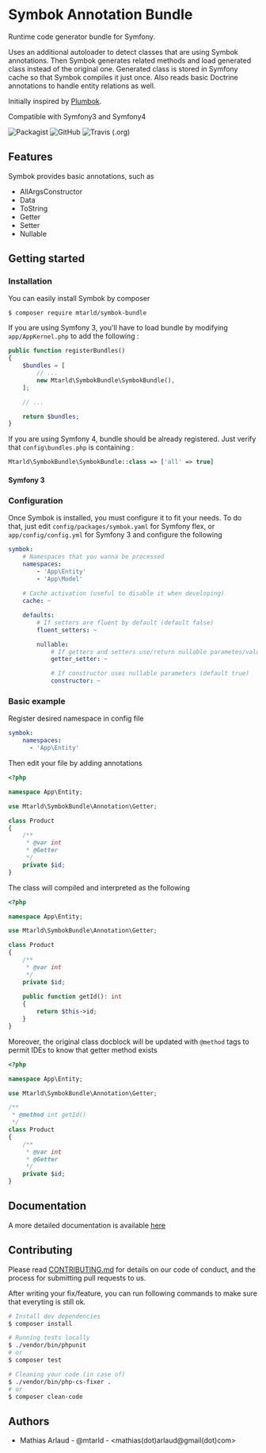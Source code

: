 # Symbok Annotation Bundle
Runtime code generator bundle for Symfony.

Uses an additional autoloader to detect classes that are using Symbok annotations. Then Symbok generates related methods and load generated class instead of the original one.
Generated class is stored in Symfony cache so that Symbok compiles it just once.
Also reads basic Doctrine annotations to handle entity relations as well.

Initially inspired by [Plumbok](https://github.com/plumbok/plumbok).

Compatible with Symfony3 and Symfony4

![Packagist](https://img.shields.io/packagist/v/mtarld/symbok-bundle.svg?style=flat-square)
![GitHub](https://img.shields.io/github/license/mtarld/symbok-bundle.svg?style=flat-square)
![Travis (.org)](https://img.shields.io/travis/mtarld/symbok-bundle.svg?style=flat-square)

## Features
Symbok provides basic annotations, such as
- AllArgsConstructor
- Data
- ToString
- Getter
- Setter
- Nullable

## Getting started
### Installation
You can easily install Symbok by composer
```
$ composer require mtarld/symbok-bundle
```
If you are using Symfony 3, you'll have to load bundle by modifying `app/AppKernel.php` to add the following :
```php
public function registerBundles()
{
    $bundles = [
        // ...
        new Mtarld\SymbokBundle\SymbokBundle(),
    ];

    // ...

    return $bundles;
}
```
If you are using Symfony 4, bundle should be already registered. Just verify that `config\bundles.php` is containing :
```php
Mtarld\SymbokBundle\SymbokBundle::class => ['all' => true]
```
#### Symfony 3

### Configuration
Once Symbok is installed, you must configure it to fit your needs. 
To do that, just edit `config/packages/symbok.yaml` for Symfony flex, or `app/config/config.yml` for Symfony 3 and configure the following
```yaml
symbok:
    # Namespaces that you wanna be processed
    namespaces:
        - 'App\Entity'
        - 'App\Model'
        
    # Cache activation (useful to disable it when developing)
    cache: ~

    defaults:
        # If setters are fluent by default (default false)
        fluent_setters: ~

        nullable:
            # If getters and setters use/return nullable parametes/values (default false)
            getter_setter: ~

            # If constructor uses nullable parameters (default true)
            constructor: ~
```

### Basic example
Register desired namespace in config file
```yaml
symbok:
    namespaces:
      - 'App\Entity'
```
Then edit your file by adding annotations
```php
<?php

namespace App\Entity;

use Mtarld\SymbokBundle\Annotation\Getter;

class Product
{
    /**
     * @var int
     * @Getter
     */
    private $id;
}
```
The class will compiled and interpreted as the following
```php
<?php

namespace App\Entity;

use Mtarld\SymbokBundle\Annotation\Getter;

class Product
{
    /**
     * @var int
     */
    private $id;
    
    public function getId(): int
    {
        return $this->id;
    }
}
```
Moreover, the original class docblock will be updated with `@method` tags to permit IDEs to know that getter method exists
```php
<?php

namespace App\Entity;

use Mtarld\SymbokBundle\Annotation\Getter;

/**
 * @method int getId()
 */
class Product
{
    /**
     * @var int
     * @Getter
     */
    private $id;
}
```

## Documentation
A more detailed documentation is available [here](Resources/doc/index.md)

## Contributing
Please read [CONTRIBUTING.md](CONTRIBUTING.md) for details on our code of conduct, and the process for submitting pull requests to us.

After writing your fix/feature, you can run following commands to make sure that everyting is still ok.

```bash
# Install dev dependencies
$ composer install

# Running tests locally
$ ./vendor/bin/phpunit
# or
$ composer test

# Cleaning your code (in case of)
$ ./vendor/bin/php-cs-fixer .
# or
$ composer clean-code
```

## Authors
- Mathias Arlaud - @mtarld - <mathias(dot)arlaud@gmail(dot)com>
